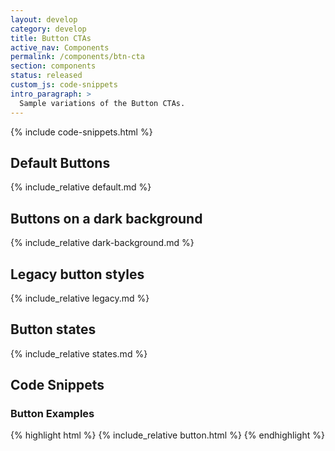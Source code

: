 ```yaml
---
layout: develop
category: develop
title: Button CTAs
active_nav: Components
permalink: /components/btn-cta
section: components
status: released
custom_js: code-snippets
intro_paragraph: >
  Sample variations of the Button CTAs.
---
```


{% include code-snippets.html %}

## Default Buttons
{% include_relative default.md %}

## Buttons on a dark background
{% include_relative dark-background.md %}

## Legacy button styles
{% include_relative legacy.md %}

## Button states
{% include_relative states.md %}

<h2 id="code">Code Snippets</h2>

### Button Examples
{% highlight html %}
  {% include_relative button.html %}
{% endhighlight %}
